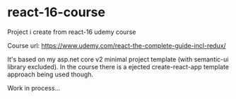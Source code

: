 # react-16-course
Project i create from react-16 udemy course

Course url: https://www.udemy.com/react-the-complete-guide-incl-redux/

It's based on my asp.net core v2 minimal project template (with semantic-ui library excluded).
In the course there is a ejected create-react-app template approach being used though.

Work in process...

